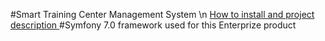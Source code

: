 #Smart Training Center Management System \n
[How to install and project description  ](installation.md) 
#Symfony 7.0 framework used for this Enterprize product
